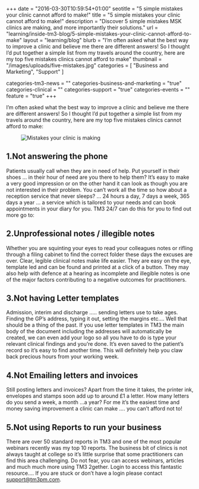 +++
date = "2016-03-30T10:59:54+01:00"
seotitle = "5 simple mistakes your clinic cannot afford to make!"
title = "5 simple mistakes your clinic cannot afford to make!"
description = "Discover 5 simple mistakes MSK clinics are making, and more importantly their solutions."
url = "learning/inside-tm3-blog/5-simple-mistakes-your-clinic-cannot-afford-to-make"
layout = "learning/blog"
blurb = "I’m often asked what the best way to improve a clinic and believe me there are different answers! So I thought I’d put together a simple list from my travels around the country, here are my top five mistakes clinics cannot afford to make"
thumbnail = "/images/uploads/five-mistakes.jpg"
categories = [ "Business and Marketing", "Support"  ]


categories-tm3-news = ""
categories-business-and-marketing = "true"
categories-clinical = ""
categories-support = "true"
categories-events = ""
feature = "true"
+++

I’m often asked what the best way to improve a clinic and believe me there are different answers! So I thought I’d put together a simple list from my travels around the country, here are my top five mistakes clinics cannot afford to make:

<figure>
	<img src="/images/uploads/five-mistakes.jpg" alt="Mistakes your clinic is making" />
</figure>

<h2>1.Not answering the phone</h2>

Patients usually call when they are in need of help. Put yourself in their shoes ... in their hour of need are you there to help them? It’s easy to make a very good impression or on the other hand it can look as though you are not interested in their problem. You can’t work all the time so how about a reception service that never sleeps? ... 24 hours a day, 7 days a week, 365 days a year ... a service which is tailored to your needs and can book appointments in your diary for you. TM3 24/7 can do this for you to find out more go to:

<h2>2.Unprofessional notes / illegible notes</h2>

Whether you are squinting your eyes to read your colleagues notes or rifling through a filing cabinet to find the correct folder these days the excuses are over. Clear, legible clinical notes make life easier. They are easy on the eye, template led and can be found and printed at a click of a button. They may also help with defence at a hearing as incomplete and illegible notes is one of the major factors contributing to a negative outcomes for practitioners.

<h2>3.Not having Letter templates</h2>

Admission, interim and discharge ..... sending letters use to take ages. Finding the GP’s address, typing it out, setting the margins etc.... Well that should be a thing of the past. If you use letter templates in TM3 the main body of the document including the addresses will automatically be created, we can even add your logo so all you have to do is type your relevant clinical findings and you’re done.   It’s even saved to the patient’s record so it’s easy to find another time. This will definitely help you claw back precious hours from your working week.

<h2>4.Not Emailing letters and invoices</h2>

Still posting letters and invoices? Apart from the time it takes, the printer ink, envelopes and stamps soon add up to around £1 a letter. How many letters do you send a week, a month ...a year? For me it’s the easiest time and money saving improvement a clinic can make .... you can’t afford not to!

<h2>5.Not using Reports to run your business</h2>

There are over 50 standard reports in TM3 and one of the most popular webinars recently was my top 10 reports. The business bit of clinics is not always taught at college so it’s little surprise that some practitioners can find this area challenging. Do not fear, you can access webinars, articles and much much more using TM3 2gether. Login to access this fantastic resource.... If you are stuck or don’t have a login please contact support@tm3pm.com.